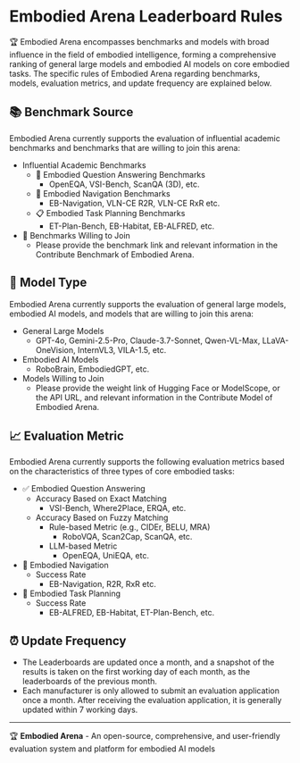 # Embodied Arena Leaderboard Rules

🏆 Embodied Arena encompasses benchmarks and models with broad influence in the field of embodied intelligence, forming a comprehensive ranking of general large models and embodied AI models on core embodied tasks. The specific rules of Embodied Arena regarding benchmarks, models, evaluation metrics, and update frequency are explained below.

## 📚 Benchmark Source

Embodied Arena currently supports the evaluation of influential academic benchmarks and benchmarks that are willing to join this arena:

- Influential Academic Benchmarks
  - 🤔 Embodied Question Answering Benchmarks
    - OpenEQA, VSI-Bench, ScanQA (3D), etc.
  - 🧭 Embodied Navigation Benchmarks
    - EB-Navigation, VLN-CE R2R, VLN-CE RxR etc.
  - 📋 Embodied Task Planning Benchmarks
    - ET-Plan-Bench, EB-Habitat, EB-ALFRED, etc.
- 🚀 Benchmarks Willing to Join
  - Please provide the benchmark link and relevant information in the Contribute Benchmark of Embodied Arena.

## 🤖 Model Type

Embodied Arena currently supports the evaluation of general large models, embodied AI models, and models that are willing to join this arena:

- General Large Models
  - GPT-4o, Gemini-2.5-Pro, Claude-3.7-Sonnet, Qwen-VL-Max, LLaVA-OneVision, InternVL3, VILA-1.5, etc.
- Embodied AI Models
  - RoboBrain, EmbodiedGPT, etc.
- Models Willing to Join
  - Please provide the weight link of Hugging Face or ModelScope, or the API URL, and relevant information in the Contribute Model of Embodied Arena.

## 📈 Evaluation Metric

Embodied Arena currently supports the following evaluation metrics based on the characteristics of three types of core embodied tasks:

- ✅ Embodied Question Answering
  - Accuracy Based on Exact Matching
    - VSI-Bench, Where2Place, ERQA, etc.
  - Accuracy Based on Fuzzy Matching 
    - Rule-based Metric (e.g., CIDEr, BELU, MRA)
      - RoboVQA, Scan2Cap, ScanQA, etc.
    - LLM-based Metric
      - OpenEQA, UniEQA, etc.
- 🧭 Embodied Navigation
  - Success Rate
    - EB-Navigation, R2R, RxR etc.
- 🧠 Embodied Task Planning
  - Success Rate
    - EB-ALFRED, EB-Habitat, ET-Plan-Bench, etc.

## ⏰ Update Frequency

- The Leaderboards are updated once a month, and a snapshot of the results is taken on the first working day of each month, as the leaderboards of the previous month.
- Each manufacturer is only allowed to submit an evaluation application once a month. After receiving the evaluation application, it is generally updated within 7 working days.

---

🏆 **Embodied Arena** - An open-source, comprehensive, and user-friendly evaluation system and platform for embodied AI models
